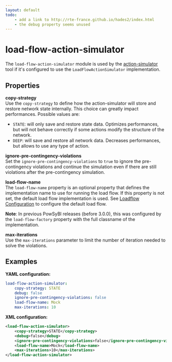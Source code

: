 ```yaml
---
layout: default
todo:
    - add a link to http://rte-france.github.io/hades2/index.html
    - the debug property seems unused
---
```


# load-flow-action-simulator
The `load-flow-action-simulator` module is used by the [action-simulator]() tool if it's configured to use the `LoadFlowActionSimulator` implementation.

## Properties

**copy-strategy**  
Use the `copy-strategy` to define how the action-simulator will store and restore network state internally. This choice can greatly impact performances. Possible values are:
- `STATE`: will only save and restore state data. Optimizes performances, but will not behave correctly if some actions modify the structure of the network.
- `DEEP`: will save and restore all network data. Decreases performances, but allows to use any type of action.

**ignore-pre-contingency-violations**  
Set the `ignore-pre-contingency-violations` to `true` to ignore the pre-contingency violations and continue the simulation even if there are still violations after the pre-contingency simulation.

**load-flow-name**  
The `load-flow-name` property is an optional property that defines the implementation name to use for running the load flow. If this property is not set, the default load flow implementation is used. See [Loadflow Configuration](load-flow.md) to configure the default load flow.

**Note**: In previous PowSyBl releases (before 3.0.0), this was configured by the `load-flow-factory` property with the full classname of the implementation.

**max-iterations**  
Use the `max-iterations` parameter to limit the number of iteration needed to solve the violations.

## Examples

**YAML configuration:**
```yaml
load-flow-action-simulator:
    copy-strategy: STATE
    debug: false
    ignore-pre-contingency-violations: false
    load-flow-name: Mock
    max-iterations: 10
```

**XML configuration:**
```xml
<load-flow-action-simulator>
    <copy-strategy>STATE</copy-strategy>
    <debug>false</debug>
    <ignore-pre-contingency-violations>false</ignore-pre-contingency-violations>
    <load-flow-name>Mock</load-flow-name>
    <max-iterations>10</max-iterations>
</load-flow-action-simulator>
```
